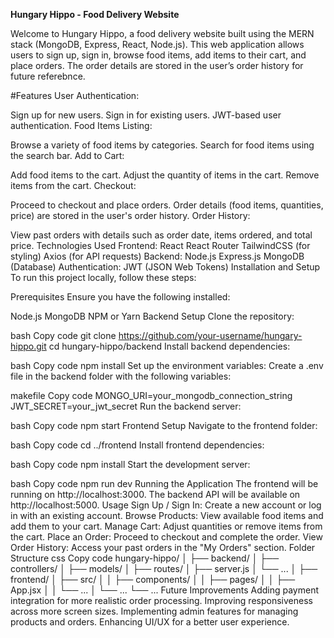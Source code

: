 **Hungary Hippo - Food Delivery Website**

Welcome to Hungary Hippo, a food delivery website built using the MERN stack (MongoDB, Express, React, Node.js). This web application allows users to sign up, sign in, browse food items, add items to their cart, and place orders. The order details are stored in the user’s order history for future referebnce.

#Features
User Authentication:

Sign up for new users.
Sign in for existing users.
JWT-based user authentication.
Food Items Listing:

Browse a variety of food items by categories.
Search for food items using the search bar.
Add to Cart:

Add food items to the cart.
Adjust the quantity of items in the cart.
Remove items from the cart.
Checkout:

Proceed to checkout and place orders.
Order details (food items, quantities, price) are stored in the user's order history.
Order History:

View past orders with details such as order date, items ordered, and total price.
Technologies Used
Frontend:
React
React Router
TailwindCSS (for styling)
Axios (for API requests)
Backend:
Node.js
Express.js
MongoDB (Database)
Authentication:
JWT (JSON Web Tokens)
Installation and Setup
To run this project locally, follow these steps:

Prerequisites
Ensure you have the following installed:

Node.js
MongoDB
NPM or Yarn
Backend Setup
Clone the repository:

bash
Copy code
git clone https://github.com/your-username/hungary-hippo.git
cd hungary-hippo/backend
Install backend dependencies:

bash
Copy code
npm install
Set up the environment variables:
Create a .env file in the backend folder with the following variables:

makefile
Copy code
MONGO_URI=your_mongodb_connection_string
JWT_SECRET=your_jwt_secret
Run the backend server:

bash
Copy code
npm start
Frontend Setup
Navigate to the frontend folder:

bash
Copy code
cd ../frontend
Install frontend dependencies:

bash
Copy code
npm install
Start the development server:

bash
Copy code
npm run dev
Running the Application
The frontend will be running on http://localhost:3000.
The backend API will be available on http://localhost:5000.
Usage
Sign Up / Sign In: Create a new account or log in with an existing account.
Browse Products: View available food items and add them to your cart.
Manage Cart: Adjust quantities or remove items from the cart.
Place an Order: Proceed to checkout and complete the order.
View Order History: Access your past orders in the "My Orders" section.
Folder Structure
css
Copy code
hungary-hippo/
│
├── backend/
│   ├── controllers/
│   ├── models/
│   ├── routes/
│   ├── server.js
│   └── ...
│
├── frontend/
│   ├── src/
│   │   ├── components/
│   │   ├── pages/
│   │   ├── App.jsx
│   │   └── ...
│   └── ...
└── ...
Future Improvements
Adding payment integration for more realistic order processing.
Improving responsiveness across more screen sizes.
Implementing admin features for managing products and orders.
Enhancing UI/UX for a better user experience.
